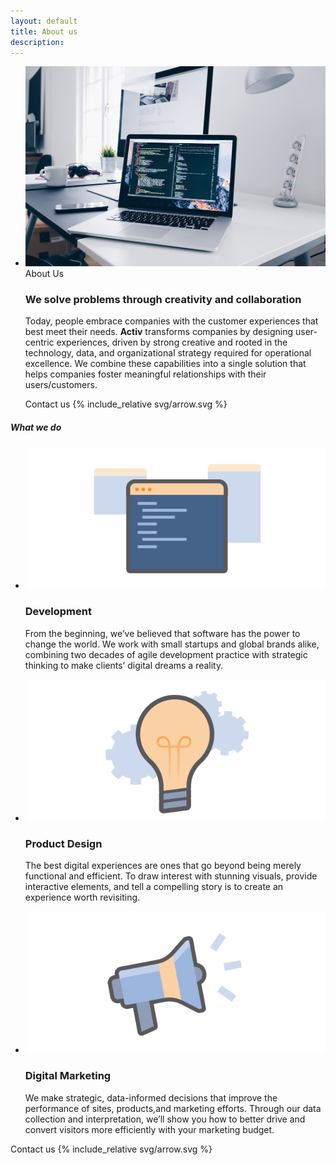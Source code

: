 ```yaml
---
layout: default
title: About us
description: 
---
```

<section id="portfolio" class="portfolio">
	<ul class="portfolio_wrapper">
		<li class="portfolio_item services-section">
			<div class="grid_cont grid_align_center">
				<div class="portfolio_img_wrapper grid_cont_50perc">
					<img src="/img/services-image.jpg" class="portfolio_img">
				</div>
				<div class="portfolio_desc grid_cont_50perc">
					<div class="portfolio_desc_heading">
						<span class="portfolio_name">About Us</span>
						<h3>We solve problems through creativity and collaboration</h3>
					</div>
					<p>
						Today, people embrace companies with the customer experiences that best meet their needs.
						<strong>Activ</strong> transforms companies by designing user-centric experiences, driven by strong
						creative and rooted in the technology, data, and organizational strategy required for
						operational excellence. We combine these capabilities into a single solution that helps
						companies foster meaningful relationships with their users/customers.
					</p>
					<a class="btn grid_cont grid_align_center">
						Contact us
						{% include_relative svg/arrow.svg %}
					</a>
				</div>
			</div>
		</li>
	</ul>
</section>
<section id="services">
	<div class="grid_direction_column grid_cont">
		<div class="services_heading for_about_page">
			<div class="grid_cont_33perc">
				<h5>What we do</h5>
			</div>
		</div>
		<ul class="services grid_cont services_items">
			<li class="services_item grid_cont_33perc">
				<img src="/img/icon-home-developer.svg" class="services_img">
				<div>
					<h3>Development</h3>
					<p>
						From the beginning, we’ve believed that software has the power to change the world.
						We work with small startups and global brands alike, combining two decades of agile
						development practice with strategic thinking to make clients’ digital dreams a reality.
					</p>
				</div>
			</li>
			<li class="services_item grid_cont_33perc">
				<img src="/img/icon-home-product.svg" class="services_img">
				<div>
					<h3>Product Design</h3>
					<p>
						The best digital experiences are ones that go beyond being merely functional and efficient.
						To draw interest with stunning visuals, provide interactive elements, and tell a compelling
						story is to create an experience worth revisiting.
					</p>
				</div>
			</li>
			<li class="services_item grid_cont_33perc">
				<img src="/img/icon-home-marketing.svg" class="services_img">
				<div>
					<h3>Digital Marketing</h3>
					<p>
						We make strategic, data-informed decisions that improve the performance of sites, products,and
						marketing efforts. Through our data collection and interpretation, we’ll show you how to better
						drive and convert visitors more efficiently with your marketing budget.
					</p>
				</div>
			</li>
		</ul>
		<div class="grid_cont_100perc clearfix">
		    <a class="btn grid_cont grid_align_center">
				Contact us
				{% include_relative svg/arrow.svg %}
			</a>
		</div>
	</div>
</section>

